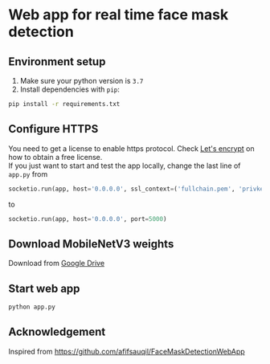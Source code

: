 # Web app for real time face mask detection

## Environment setup
1. Make sure your python version is `3.7`  
2. Install dependencies with `pip`: 
```bash
pip install -r requirements.txt
```

## Configure HTTPS
You need to get a license to enable https protocol. Check [Let's encrypt](https://letsencrypt.org/) on how to obtain a free license.  
If you just want to start and test the app locally, change the last line of `app.py` from  
```python
socketio.run(app, host='0.0.0.0', ssl_context=('fullchain.pem', 'privkey.pem'), port=5000)
```

to
```python
socketio.run(app, host='0.0.0.0', port=5000)
```

## Download MobileNetV3 weights
Download from [Google Drive](https://drive.google.com/file/d/1O6JqKvbQzk6ioCM3j0_fBmOYnhuDEr-g/view?usp=sharing)

## Start web app
```python
python app.py
```

## Acknowledgement
Inspired from https://github.com/afifsauqil/FaceMaskDetectionWebApp
